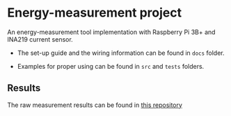# Energy-measurement project

An energy-measurement tool implementation with Raspberry Pi 3B+ and INA219 current sensor.

* The set-up guide and the wiring information can be found in `docs` folder.

* Examples for proper using can be found in `src` and `tests` folders.

## Results

The raw measurement results can be found in [this repository](https://github.com/vincedani/energy-measurement-results)
